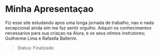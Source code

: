 # Minha Apresentaçao

<p> Fiz esse site estudando apos uma longa jornada de trabalho, nao e nada excepcional ainda sim me faz sentir orgulho. Adquiri os conhecimentos necessarios para sua criaçao na Alura, e os seus otimos instrutores; Guilherme Lima e Rafaella Ballerini.
  
 > Status: Finalizado
